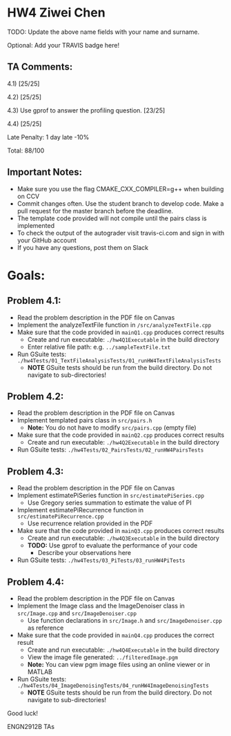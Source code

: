 # HW4 Ziwei Chen

TODO: Update the above name fields with your name and surname.

Optional: Add your TRAVIS badge here!

## TA Comments:

4.1) [25/25]

4.2) [25/25]

4.3) Use gprof to answer the profiling question. [23/25]

4.4) [25/25]

Late Penalty: 1 day late -10%

Total: 88/100

## Important Notes:
* Make sure you use the flag CMAKE_CXX_COMPILER=g++ when building on CCV
* Commit changes often. Use the student branch to develop code. Make a pull request for the master branch before the deadline.
* The template code provided will not compile until the pairs class is implemented
* To check the output of the autograder visit travis-ci.com and sign in with your GitHub account
* If you have any questions, post them on Slack

# Goals:

## Problem 4.1:
* Read the problem description in the PDF file on Canvas
* Implement the analyzeTextFile function in `/src/analyzeTextFile.cpp`
* Make sure that the code provided in `mainQ1.cpp` produces correct results
  - Create and run executable: `./hw4Q1Executable` in the build directory
  - Enter relative file path: e.g. `../sampleTextFile.txt`
* Run GSuite tests: `./hw4Tests/01_TextFileAnalysisTests/01_runHW4TextFileAnalysisTests`
  - **NOTE** GSuite tests should be run from the build directory. Do not navigate to sub-directories!

## Problem 4.2:
* Read the problem description in the PDF file on Canvas
* Implement templated pairs class in `src/pairs.h`
  - **Note:** You do not have to modify `src/pairs.cpp` (empty file)
* Make sure that the code provided in `mainQ2.cpp` produces correct results
  - Create and run executable: `./hw4Q2Executable` in the build directory
* Run GSuite tests: `./hw4Tests/02_PairsTests/02_runHW4PairsTests`

## Problem 4.3:
* Read the problem description in the PDF file on Canvas
* Implement estimatePiSeries function in `src/estimatePiSeries.cpp`
  - Use Gregory series summation to estimate the value of PI
* Implement estimatePiRecurrence function in `src/estimatePiRecurrence.cpp`
  - Use recurrence relation provided in the PDF
* Make sure that the code provided in `mainQ3.cpp` produces correct results
  - Create and run executable: `./hw4Q3Executable` in the build directory
  - **TODO:** Use gprof to evaluate the performance of your code
    - Describe your observations here
* Run GSuite tests: `./hw4Tests/03_PiTests/03_runHW4PiTests`

## Problem 4.4:
* Read the problem description in the PDF file on Canvas
* Implement the Image class and the ImageDenoiser class in `src/Image.cpp` and `src/ImageDenoiser.cpp`
  - Use function declarations in `src/Image.h` and `src/ImageDenoiser.cpp` as reference
* Make sure that the code provided in `mainQ4.cpp` produces the correct result
  - Create and run executable: `./hw4Q4Executable` in the build directory
  - View the image file generated: `../filteredImage.pgm`
  - **Note:** You can view pgm image files using an online viewer or in MATLAB
* Run GSuite tests: `./hw4Tests/04_ImageDenoisingTests/04_runHW4ImageDenoisingTests`
  - **NOTE** GSuite tests should be run from the build directory. Do not navigate to sub-directories!
  
Good luck!

ENGN2912B TAs
